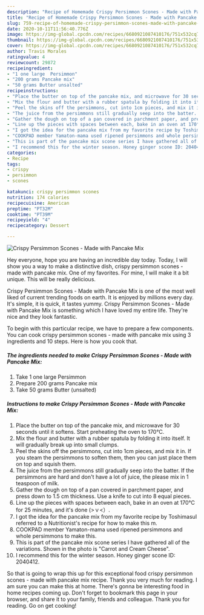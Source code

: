 ```yaml
---
description: "Recipe of Homemade Crispy Persimmon Scones - Made with Pancake Mix"
title: "Recipe of Homemade Crispy Persimmon Scones - Made with Pancake Mix"
slug: 759-recipe-of-homemade-crispy-persimmon-scones-made-with-pancake-mix
date: 2020-10-11T11:56:40.776Z
image: https://img-global.cpcdn.com/recipes/6680921087410176/751x532cq70/crispy-persimmon-scones-made-with-pancake-mix-recipe-main-photo.jpg
thumbnail: https://img-global.cpcdn.com/recipes/6680921087410176/751x532cq70/crispy-persimmon-scones-made-with-pancake-mix-recipe-main-photo.jpg
cover: https://img-global.cpcdn.com/recipes/6680921087410176/751x532cq70/crispy-persimmon-scones-made-with-pancake-mix-recipe-main-photo.jpg
author: Travis Morales
ratingvalue: 4
reviewcount: 29872
recipeingredient:
- "1 one large  Persimmon"
- "200 grams Pancake mix"
- "50 grams Butter unsalted"
recipeinstructions:
- "Place the butter on top of the pancake mix, and microwave for 30 seconds until it softens. Start preheating the oven to 170°C."
- "Mix the flour and butter with a rubber spatula by folding it into itself. It will gradually break up into small clumps."
- "Peel the skins off the persimmons, cut into 1cm pieces, and mix it in. If you steam the persimmons to soften them, then you can just place them on top and squish them."
- "The juice from the persimmons still gradually seep into the batter. If the persimmons are hard and don&#39;t have a lot of juice, the please mix in 1 teaspoon of milk."
- "Gather the dough on top of a pan covered in parchment paper, and press down to 1.5 cm thickness. Use a knife to cut into 8 equal pieces."
- "Line up the pieces with spaces between each, bake in an oven at 170°C for 25 minutes, and it&#39;s done (&gt;ｖ&lt;）."
- "I got the idea for the pancake mix from my favorite recipe by ToshimasuI referred to a Nutritionist&#39;s recipe for how to make this m."
- "COOKPAD member Yamaton-mama used ripened persimmons and whole persimmons to make this."
- "This is part of the pancake mix scone series I have gathered all of the variations. Shown in the photo is &#34;Carrot and Cream Cheese&#34;."
- "I recommend this for the winter season. Honey ginger scone ID: 2040412."
categories:
- Recipe
tags:
- crispy
- persimmon
- scones

katakunci: crispy persimmon scones 
nutrition: 174 calories
recipecuisine: American
preptime: "PT32M"
cooktime: "PT39M"
recipeyield: "4"
recipecategory: Dessert

---
```



![Crispy Persimmon Scones - Made with Pancake Mix](https://img-global.cpcdn.com/recipes/6680921087410176/751x532cq70/crispy-persimmon-scones-made-with-pancake-mix-recipe-main-photo.jpg)

Hey everyone, hope you are having an incredible day today. Today, I will show you a way to make a distinctive dish, crispy persimmon scones - made with pancake mix. One of my favorites. For mine, I will make it a bit unique. This will be really delicious.



Crispy Persimmon Scones - Made with Pancake Mix is one of the most well liked of current trending foods on earth. It is enjoyed by millions every day. It's simple, it is quick, it tastes yummy. Crispy Persimmon Scones - Made with Pancake Mix is something which I have loved my entire life. They're nice and they look fantastic.


To begin with this particular recipe, we have to prepare a few components. You can cook crispy persimmon scones - made with pancake mix using 3 ingredients and 10 steps. Here is how you cook that.

<!--inarticleads1-->

##### The ingredients needed to make Crispy Persimmon Scones - Made with Pancake Mix:

1. Take 1 one large  Persimmon
1. Prepare 200 grams Pancake mix
1. Take 50 grams Butter (unsalted)




<!--inarticleads2-->

##### Instructions to make Crispy Persimmon Scones - Made with Pancake Mix:

1. Place the butter on top of the pancake mix, and microwave for 30 seconds until it softens. Start preheating the oven to 170°C.
1. Mix the flour and butter with a rubber spatula by folding it into itself. It will gradually break up into small clumps.
1. Peel the skins off the persimmons, cut into 1cm pieces, and mix it in. If you steam the persimmons to soften them, then you can just place them on top and squish them.
1. The juice from the persimmons still gradually seep into the batter. If the persimmons are hard and don&#39;t have a lot of juice, the please mix in 1 teaspoon of milk.
1. Gather the dough on top of a pan covered in parchment paper, and press down to 1.5 cm thickness. Use a knife to cut into 8 equal pieces.
1. Line up the pieces with spaces between each, bake in an oven at 170°C for 25 minutes, and it&#39;s done (&gt;ｖ&lt;）.
1. I got the idea for the pancake mix from my favorite recipe by ToshimasuI referred to a Nutritionist&#39;s recipe for how to make this m.
1. COOKPAD member Yamaton-mama used ripened persimmons and whole persimmons to make this.
1. This is part of the pancake mix scone series I have gathered all of the variations. Shown in the photo is &#34;Carrot and Cream Cheese&#34;.
1. I recommend this for the winter season. Honey ginger scone ID: 2040412.




So that is going to wrap this up for this exceptional food crispy persimmon scones - made with pancake mix recipe. Thank you very much for reading. I am sure you can make this at home. There's gonna be interesting food in home recipes coming up. Don't forget to bookmark this page in your browser, and share it to your family, friends and colleague. Thank you for reading. Go on get cooking!
